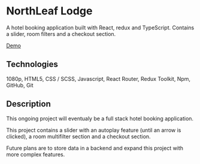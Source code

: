 # NorthLeaf Lodge

A hotel booking application built with React, redux and TypeScript. Contains a slider, room filters and a checkout section.

[Demo](https://northleaf-lodge-live-quentin.herokuapp.com/)

## Technologies

1080p, HTML5, CSS / SCSS, Javascript, React Router, Redux Toolkit, Npm, GitHub, Git

## Description

This ongoing project will eventualy be a full stack hotel booking application.

This project contains a slider with an autoplay feature (until an arrow is clicked), a room multifilter section and a checkout section.

Future plans are to store data in a backend and expand this project with more complex features.